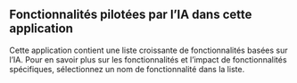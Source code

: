 ## Fonctionnalités pilotées par l’IA dans cette application

Cette application contient une liste croissante de fonctionnalités basées sur l’IA. Pour en savoir plus sur les fonctionnalités et l’impact de fonctionnalités spécifiques, sélectionnez un nom de fonctionnalité dans la liste.